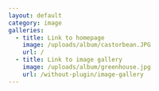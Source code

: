 ```yaml
---
layout: default
category: image
galleries:
  - title: Link to homepage
    image: /uploads/album/castorbean.JPG
    url: /
  - title: Link to image gallery
    image: /uploads/album/greenhouse.jpg
    url: /without-plugin/image-gallery
---
```


